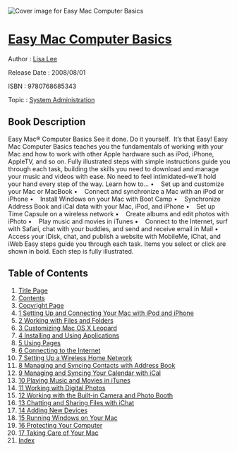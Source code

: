 ![Cover image for Easy Mac Computer Basics](https://imgdetail.ebookreading.net/cover/cover/system_admin/EB9780768685343.jpg)

[Easy Mac Computer Basics](https://ebookreading.net/view/book/Easy+Mac+Computer+Basics-EB9780768685343_1.html "Easy Mac Computer Basics")
====================================================================================================================

Author : [Lisa Lee](https://ebookreading.net/search/author/Lisa+Lee)

Release Date : 2008/08/01

ISBN : 9780768685343

Topic : [System Administration](https://ebookreading.net/search/category/system-administration)

Book Description
-----------------

Easy Mac® Computer Basics
See it done. Do it yourself.  It’s that Easy! Easy Mac Computer Basics teaches you the fundamentals of working with your Mac and how to work with other Apple hardware such as iPod, iPhone, AppleTV, and so on. Fully illustrated steps with simple instructions guide you through each task, building the skills you need to download and manage your music and videos with ease. No need to feel intimidated–we’ll hold your hand every step of the way.
Learn how to…
•    Set up and customize your Mac or MacBook
•    Connect and synchronize a Mac with an iPod or iPhone
•    Install Windows on your Mac with Boot Camp
•    Synchronize Address Book and iCal data with your Mac, iPod, and iPhone
•    Set up Time Capsule on a wireless network
•    Create albums and edit photos with iPhoto
•    Play music and movies in iTunes
•    Connect to the Internet, surf with Safari, chat with your buddies, and send and receive email in Mail
•    Access your iDisk, chat, and publish a website with MobileMe, iChat, and iWeb
Easy steps guide you through each task.
Items you select or click are shown in bold.
Each step is fully illustrated.
              
Table of Contents
-----------------

1. [Title Page](https://ebookreading.net/view/book/Easy+Mac+Computer+Basics-EB9780768685343_2.html#title)
1. [Contents](https://ebookreading.net/view/book/Easy+Mac+Computer+Basics-EB9780768685343_2.html#toc)
1. [Copyright Page](https://ebookreading.net/view/book/Easy+Mac+Computer+Basics-EB9780768685343_2.html#copy)
1. [1 Setting Up and Connecting Your Mac with iPod and iPhone](https://ebookreading.net/view/book/Easy+Mac+Computer+Basics-EB9780768685343_3.html#part1)
1. [2 Working with Files and Folders](https://ebookreading.net/view/book/Easy+Mac+Computer+Basics-EB9780768685343_4.html#part2)
1. [3 Customizing Mac OS X Leopard](https://ebookreading.net/view/book/Easy+Mac+Computer+Basics-EB9780768685343_5.html#part3)
1. [4 Installing and Using Applications](https://ebookreading.net/view/book/Easy+Mac+Computer+Basics-EB9780768685343_6.html#part4)
1. [5 Using Pages](https://ebookreading.net/view/book/Easy+Mac+Computer+Basics-EB9780768685343_7.html#part5)
1. [6 Connecting to the Internet](https://ebookreading.net/view/book/Easy+Mac+Computer+Basics-EB9780768685343_8.html#part6)
1. [7 Setting Up a Wireless Home Network](https://ebookreading.net/view/book/Easy+Mac+Computer+Basics-EB9780768685343_9.html#part7)
1. [8 Managing and Syncing Contacts with Address Book](https://ebookreading.net/view/book/Easy+Mac+Computer+Basics-EB9780768685343_10.html#part8)
1. [9 Managing and Syncing Your Calendar with iCal](https://ebookreading.net/view/book/Easy+Mac+Computer+Basics-EB9780768685343_11.html#part9)
1. [10 Playing Music and Movies in iTunes](https://ebookreading.net/view/book/Easy+Mac+Computer+Basics-EB9780768685343_12.html#part10)
1. [11 Working with Digital Photos](https://ebookreading.net/view/book/Easy+Mac+Computer+Basics-EB9780768685343_13.html#part11)
1. [12 Working with the Built-in Camera and Photo Booth](https://ebookreading.net/view/book/Easy+Mac+Computer+Basics-EB9780768685343_14.html#part12)
1. [13 Chatting and Sharing Files with iChat](https://ebookreading.net/view/book/Easy+Mac+Computer+Basics-EB9780768685343_15.html#part13)
1. [14 Adding New Devices](https://ebookreading.net/view/book/Easy+Mac+Computer+Basics-EB9780768685343_16.html#part14)
1. [15 Running Windows on Your Mac](https://ebookreading.net/view/book/Easy+Mac+Computer+Basics-EB9780768685343_17.html#part15)
1. [16 Protecting Your Computer](https://ebookreading.net/view/book/Easy+Mac+Computer+Basics-EB9780768685343_18.html#part16)
1. [17 Taking Care of Your Mac](https://ebookreading.net/view/book/Easy+Mac+Computer+Basics-EB9780768685343_19.html#part17)
1. [Index](https://ebookreading.net/view/book/Easy+Mac+Computer+Basics-EB9780768685343_20.html#ind)

